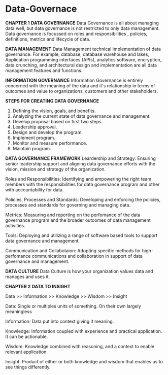 # Data-Governace
**CHAPTER 1**
**DATA GOVERNANCE**
Data Governance is all about managing data well, but data governance is not restricted to only data management. Data governance is focussed on roles and responsibilities , policies, definitions, metrics and lifecycle of data.

**DATA MANAGEMENT**
Data Management technical implementation of data governance. For example, database, database warehouse and lakes, Application programming interfaces (APIs), analytics software, encryption, data crunching, and architectural design and implementation are all data management features and functions.

**INFORMATION GOVERNANCE**
Information Governance is entirely concerned with the meaning of the data and it's relationship in terms of outcomes and value to organizations, customers and other stakeholders.

**STEPS FOR CREATING DATA GOVERNANCE**
1. Defining the vision, goals, and benefits.
2. Analyzing the current state of data governance and management.
3. Develop proposal based on first two steps.
4. Leadership approval.
5. Design and develop the program.
6. Implement program.
7. Monitor and measure performance.
8. Maintain program.

**DATA GOVERNANCE FRAMEWORK**
Leardership and Strategy: Ensuring senior leadership support and aligning data governance efforts with the vision, mission and strategy of the organization.

Roles and Responsibilities: Identifying and empowering the right team members with the responsibilities for data governance program and other with accountability for data.

Policies, Processes and Standards: Developing and enforcing the policies, processes and standards for governing and managing data.

Metrics: Measuring and reporting on the perfomance of the data governance program and the broader outcomes of data management activities.

Tools: Deploying and utilizing a range of software based tools to support data governance and management.

Communication and Collabotaion: Adopting specific methods for high-perfomance communications and collaboration in support of data governance and management.

**DATA CULTURE**
Data Culture is how your organization values data and manages and uses it.


**CHAPTER 2**
**DATA TO INSIGHT**

Data >> Information >> Knowledge >> Wisdom >> Insight

Data: Single or multiples units of something. On their own largely meaningless

Information: Data put into context giving it meaning.

Knowledge: Information coupled with experience and practical application. It can be actionable.

Wisdom: Knowledge combined with reasoning, and a context to enable relevant application.

Insight: Product of either or both knowledge and wisdom that enables us to see things differently.

